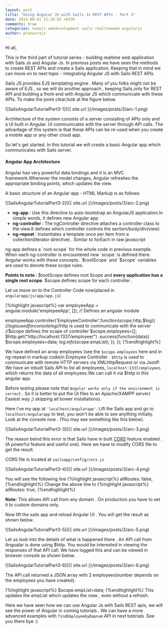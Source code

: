```yaml
---
layout: post
title: "Using Angular JS with Sails Js REST APIs - Part 3"
date: 2014-08-01 21:26:02 +0530
comments: true
categories: nodejs webdevelopment sails realtimeweb angularjs
author: pranavrajs	
---
```


Hi all,

This is the third part of tutorial series - building realtime web application with Sails Js and Angular Js. In previous posts we have seen the methods to create REST APIs and create a Sails application. Keeping that in mind we can move on to next topic - Integrating Angular JS with Sails REST APIs.

<!-- more -->
Sails JS provides EJS templating engine . Many of you folks might not be aware of EJS , so we will do another approach , keeping Sails,only for REST API and building a front-end with Angular JS which communicate with these APIs. To make the point clear,look at the figure below.

![SailsAngularTutorialPart3-1]({{ site.url }}/images/posts/3/arc-1.png)

Architecture of the system consists of a server consisting of APIs only and a UI built in Angular. UI communicates with the server through API calls. The advantage of this system is that these APIs can be re-used when you create a mobile app or any other cloud app.

So let's get started. In this tutorial we will create a basic Angular app which communicates with Sails server. 

<h4>Angular App Architecture</h4>

Angular has very powerful data bindings and it is an MVC framework.Whenever the model changes, Angular refreshes the appropriate binding points, which updates the view.

A basic structure of an Angular app - HTML Markup is as follows


![SailsAngularTutorialPart3-2]({{ site.url }}/images/posts/3/arc-2.png)


<ul>
	<li><strong>ng-app </strong>: Use this directive to auto-bootstrap an AngularJS application.In simple words, it defines new Angular app</li>
	<li><strong>ng-controller </strong>: The ngController directive attaches a controller class to the view.It defines which controller controls the section/body/div(view)</li>
	<li><strong>ng-repeat </strong>: Instantiates a template once per item from a collection(Iterator directive) . Similar to forEach in raw javascript</li>
</ul>
ng-app defines a `root-scope` for the whole code in previous example. When each ng-controller is encountered new `scope` is defined there. Angular works with these concepts. `$rootScope` and `$scope` variables are used to denote these scope rules.

<strong>Points to note : </strong>
$rootScope defines root Scope and <strong>every application has a single root scope</strong>.
$scope defines scope for each controller .

Let us move on to the Controller Code now(placed in `angularapp/js/app/app.js`)

{%highlight javascript%}
var employeeApp = angular.module('employeeApp', []); // Defines an angular module

employeeApp.controller('EmployeeController',function($scope,$http,$log){
	//$log is used for console log
	//$http is used to communicate with the server 
	//$scope defines the scope of controller
	$scope.employees=[];
	$http.get("http://localhost:1337/employee/")
		 .success(function(data){
		 	$scope.employees=data;
		 	$log.info($scope.empList);
		 });
});
{%endhighlight%}

We have defined an array employees (see the `$scope.employees` here and in ng-repeat in markup code)in Employee Controller . `$http` is used to communicate with remote HTTP servers via XMLHttpRequest or via JsonP. We have an inbuilt Sails API to list all employees, `localhost:1337/employees`  which returns the data of all employees.We can call it via $http in this angular app. 

Before testing please note that `Angular works only if the environment is correct` . So it is better to put the UI files to an Apache/XAMPP server( Easiest way ;) skipping all bower installations).

Here i've my app at `'localhost/angularapp'`. Lift the Sails app and go to `localhost/angularapp` to test,  you won't be able to see anything initially. Look at the console now . (You may see something like this below).


![SailsAngularTutorialPart3-3]({{ site.url }}/images/posts/3/arc-3.png)

The reason beind this error is that Sails have in built <a target="_blank" href="http://en.wikipedia.org/wiki/Cross-origin_resource_sharing">CORS</a> feature enabled .(A powerful feature and useful one). Here we have to modify CORS file to get the result.

CORS file is located at `sailsapp/config/cors.js`

![SailsAngularTutorialPart3-4]({{ site.url }}/images/posts/3/arc-4.png)

You will see the following line 
{%highlight javascript%}
allRoutes: false,
{%endhighlight%}
Change the above line to
{%highlight javascript%}
allRoutes: true,
{%endhighlight%}

<strong>Note:</strong> This allows API call from any domain . On production you have to set it to custom domains only.

Now lift the sails app and reload Angular UI . You will get the result as shown below.

![SailsAngularTutorialPart3-5]({{ site.url }}/images/posts/3/arc-5.png)

Let us look into the details of what is happened there . An API call from Angualar is done using $http. You would be interested in viewing the responses of that API call. We have logged this and can be viewed in browser console as shown below.

![SailsAngularTutorialPart3-6]({{ site.url }}/images/posts/3/arc-6.png)


The API call returned a JSON array with 2 employees(number depends on the employees you have created).

{%highlight javascript%}
$scope.empList=data;
{%endhighlight%}
This updates the empList which updates the view , even without a refresh. 

Here we have seen how we can use Angular Js with Sails REST apis, we will see the power of Angular in coming tutorials . We can have a more advanced examples with `findEmployeebyEmpnum` API in next tutorials .See you there bye :)
